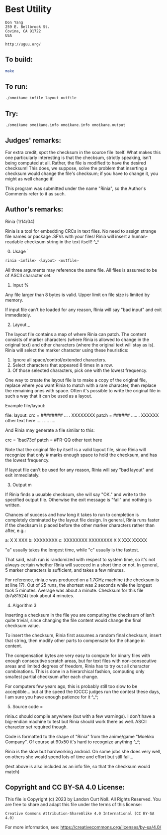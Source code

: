 # Best Utility

    Don Yang
    259 E. Bellbrook St.
    Covina, CA 91722
    USA

    http://uguu.org/

## To build:

```sh
make
```

## To run:

```sh
./omoikane infile layout outfile
```

## Try:

```
./omoikane omoikane.info omoikane.info omoikane.output
```

## Judges' remarks:

For extra credit, spot the checksum in the source file itself.
What makes this one particularly interesting is that the checksum,
strictly speaking, isn't being computed at all.  Rather, the file
is modified to have the desired checksum!  This does, we suppose,
solve the problem that inserting a checksum would change the file's
checksum; if you have to change it, you might as well change it!

This program was submitted under the name "Rinia", so the Author's
Comments refer to it as such.

## Author's remarks:

Rinia (1/14/04)

Rinia is a tool for embedding CRCs in text files.  No need to assign
strange file names or package .SFVs with your files!  Rinia will
insert a human-readable checksum string in the text itself!  ^_^

0. Usage                                                                   `

```sh
rinia <infile> <layout> <outfile>
```

All three arguments may reference the same file.  All files is
assumed to be of ASCII character set.

1. Input                                                                   %

Any file larger than 8 bytes is valid.  Upper limit on file size is
limited by memory.

If input file can't be loaded for any reason, Rinia will say "bad
input" and exit immediately.

2. Layout                                                                  _

The layout file contains a map of where Rinia can patch.  The
content consists of marker characters (where Rinia is allowed to
change in the original text) and other characters (where the
original text will stay as is).  Rinia will select the marker
character using these heuristics:

1. Ignore all space/control/extended characters.
2. Select characters that appeared 8 times in a row.
3. Of those selected characters, pick one with the lowest
frequency.

One way to create the layout file is to make a copy of the original
file, replace where you want Rinia to match with a rare character,
then replace the remaining ones with space.  Often it's possible to
write the original file in such a way that it can be used as a
layout.

Example file/layout:

file:                layout:
   crc = ########       ... . XXXXXXXX
   patch = ######       ..... . XXXXXX
   other text here      ..... .... ....

And Rinia may generate a file similar to this:

crc = 1bad73cf
patch = #FR-QQ
other text here

Note that the original file by itself is a valid layout file, since
Rinia will recognize that only # marks enough space to hold the
checksum, and has the lowest frequency.

If layout file can't be used for any reason, Rinia will say "bad
layout" and exit immediately.

3. Output                                                                  m

If Rinia finds a usuable checksum, she will say "OK." and write to
the specified output file.  Otherwise the exit message is "fail"
and nothing is written.

Chances of success and how long it takes to run to completion is
completely dominated by the layout file design.  In general, Rinia
runs faster if the checksum is placed before the other marker
characters rather than after, e.g.:

 a: X X XXX      b: XXXXXXXX     c: XXXXXXXX
    XXXXXXXX        X X XXX         XXXXX

"a" usually takes the longest time, while "c" usually is the
fastest.

That said, each run is randomized with respect to system time, so
it's not always certain whether Rinia will succeed in a short time
or not.  In general, 5 marker characters is sufficient, and takes
a few minutes.

For reference, rinia.c was produced on a 1.7GHz machine (the
checksum is at line 17).  Out of 25 runs, the shortest was 2
seconds while the longest took 5 minutes.  Average was about a
minute.  Checksum for this file (b7a81524) took about 4 minutes.

4. Algorithm                                                               3

Inserting a checksum in the file you are computing the checksum of
isn't quite trivial, since changing the file content would change
the final checksum value.

To insert the checksum, Rinia first assumes a random final
checksum, insert that string, then modify other parts to compensate
for the change in content.

The compensation bytes are very easy to compute for binary files
with enough consecutive scratch areas, but for text files with
non-consecutive areas and limited degrees of freedom, Rinia has to
try out all character combinations.  This is done in a hierarchical
fashion, computing only smallest partial checksum after each
change.

For computers few years ago, this is probably still too slow to be
acceptible... but at the speed the IOCCC judges run the contest
these days, I am sure you have enough patience for it ^_^;

5. Source code                                                             =

rinia.c should compile anywhere (but with a few warnings).  I don't
have a big-endian machine to test but Rinia should work there as
well.  ASCII character set required though.

Code is formatted to the shape of "Rinia" from the anime/game
"Moekko Company".  Of course at 90x50 it's hard to recognize anything
^_^;

Rinia is the slow but hardworking android.  On some jobs she does
very well, on others she would spend lots of time and effort but
still fail...

(text above is also included as an info file, so that the checksum
would match)

## Copyright and CC BY-SA 4.0 License:

This file is Copyright (c) 2023 by Landon Curt Noll.  All Rights Reserved.
You are free to share and adapt this file under the terms of this license:

    Creative Commons Attribution-ShareAlike 4.0 International (CC BY-SA 4.0)

For more information, see: https://creativecommons.org/licenses/by-sa/4.0/
